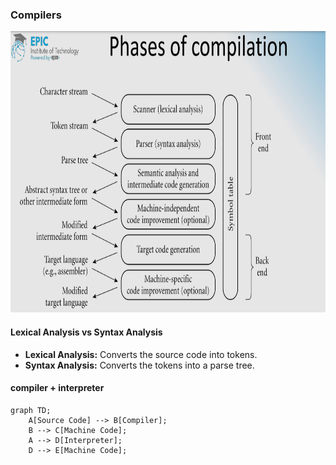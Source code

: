 ### Compilers
<img src="compilation_phases.png" width="600" height="450" style="filter: brightness(90%);">

#### Lexical Analysis vs Syntax Analysis
- **Lexical Analysis:** Converts the source code into tokens.
- **Syntax Analysis:** Converts the tokens into a parse tree.

#### compiler + interpreter
```mermaid
graph TD;
    A[Source Code] --> B[Compiler];
    B --> C[Machine Code];
    A --> D[Interpreter];
    D --> E[Machine Code];
